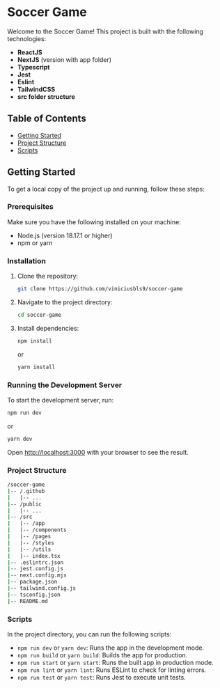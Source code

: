 # Soccer Game

Welcome to the Soccer Game! This project is built with the following technologies:

- **ReactJS**
- **NextJS** (version with app folder)
- **Typescript**
- **Jest**
- **Eslint**
- **TailwindCSS**
- **src folder structure**

## Table of Contents

- [Getting Started](#getting-started)
- [Project Structure](#project-structure)
- [Scripts](#scripts)

## Getting Started

To get a local copy of the project up and running, follow these steps:

### Prerequisites

Make sure you have the following installed on your machine:

- Node.js (version 18.17.1 or higher)
- npm or yarn

### Installation

1. Clone the repository:
    ```sh
    git clone https://github.com/viniciusbls9/soccer-game
    ```
2. Navigate to the project directory:
    ```sh
    cd soccer-game
    ```
3. Install dependencies:
    ```sh
    npm install
    ```
    or
    ```sh
    yarn install
    ```

### Running the Development Server

To start the development server, run:

```sh
npm run dev
```

or

```sh
yarn dev
```

Open [http://localhost:3000](http://localhost:3000) with your browser to see the result.

### Project Structure

```sh
/soccer-game
|-- /.github
|   |-- ...
|-- /public
|   |-- ...
|-- /src
|   |-- /app
|   |-- /components
|   |-- /pages
|   |-- /styles
|   |-- /utils
|   |-- index.tsx
|-- .eslintrc.json
|-- jest.config.js
|-- next.config.mjs
|-- package.json
|-- tailwind.config.js
|-- tsconfig.json
|-- README.md

```

### Scripts
In the project directory, you can run the following scripts:

- `npm run dev` or `yarn dev`: Runs the app in the development mode.
- `npm run build` or `yarn build`: Builds the app for production.
- `npm run start` or `yarn start`: Runs the built app in production mode.
- `npm run lint` or `yarn lint`: Runs ESLint to check for linting errors.
- `npm run test` or `yarn test`: Runs Jest to execute unit tests.
